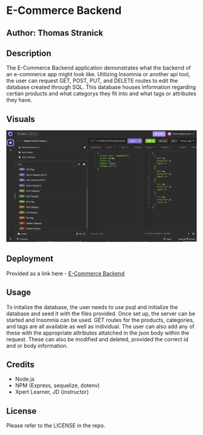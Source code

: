 # E-Commerce Backend
## Author: Thomas Stranick

## Description
The E-Commerce Backend application demonstrates what the backend of an e-commerce app might look like. Utilizing Insomnia or another api tool, the user can request GET, POST, PUT, and DELETE routes to edit the database created through SQL. This database houses information regarding certian products and what categorys they fit into and what tags or attributes they have.

## Visuals

<img src="./assets/Screenshot 2024-04-26 151900.png" >

## Deployment

Provided as a link here - [E-Commerce Backend](https://github.com/ThStranick15/e-commerce-back-end)

## Usage
To initalize the database, the user needs to use psql and initialize the database and seed it with the files provided. Once set up, the server can be started and Insomnia can be used. GET routes for the products, categories, and tags are all available as well as individual. The user can also add any of these with the appropriate attributes attatched in the json body within the request. These can also be modified and deleted, provided the correct id and or body information.

## Credits

- Node.js
- NPM (Express, sequelize, dotenv)
- Xpert Learner, JD (instructor)

## License

Please refer to the LICENSE in the repo.
